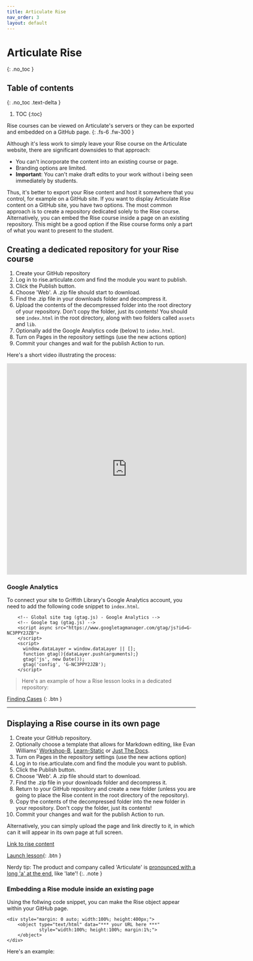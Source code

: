 ```yaml
---
title: Articulate Rise
nav_order: 3
layout: default
---
```


# Articulate Rise
{: .no_toc }

## Table of contents
{: .no_toc .text-delta }

1. TOC
{:toc}

Rise courses can be viewed on Articulate's servers or they can be exported and embedded on a GitHub page.
{: .fs-6 .fw-300 }
<!-- You can style the preceding line using .fs for font size and .fw for font weight -->

Although it's less work to simply leave your Rise course on the Articulate website, there are significant downsides to that approach: 

- You can't incorporate the content into an existing course or page.
- Branding options are limited.
- **Important**: You can't make draft edits to your work without i being seen immediately by students.

Thus, it's better to export your Rise content and host it somewhere that you control, for example on a GitHub site. If you want to display Articulate Rise content on a GitHub site, you have two options. The most common approach is to create a repository dedicated solely to the Rise course. Alternatively, you can embed the Rise course inside a page on an existing repository. This might be a good option if the Rise course forms only a part of what you want to present to the student.

## Creating a dedicated repository for your Rise course

1. Create your GitHub repository
2. Log in to rise.articulate.com and find the module you want to publish.
3. Click the Publish button.
4. Choose 'Web'. A .zip file should start to download.
5. Find the .zip file in your downloads folder and decompress it.
6. Upload the contents of the decompressed folder into the root directory of your repository. Don't copy the folder, just its contents! You should see `index.html` in the root directory, along with two folders called `assets` and `lib`.
7. Optionally add the Google Analytics code (below) to `index.html`.
8. Turn on Pages in the repository settings (use the new actions option)
9. Commit your changes and wait for the publish Action to run.

Here's a short video illustrating the process:

<iframe src="https://player.vimeo.com/video/774945468?h=cd1b35bb2c" width="640" height="564" frameborder="0" allow="autoplay; fullscreen" allowfullscreen></iframe>

### Google Analytics

To connect your site to Griffith Library's Google Analytics account, you need to add the following code snippet to `index.html`.

```
    <!-- Global site tag (gtag.js) - Google Analytics -->
    <!-- Google tag (gtag.js) -->
    <script async src="https://www.googletagmanager.com/gtag/js?id=G-NC3PPY2JZB">
    </script> 
    <script>
      window.dataLayer = window.dataLayer || [];
      function gtag(){dataLayer.push(arguments);}
      gtag('js', new Date());
      gtag('config', 'G-NC3PPY2JZB');
    </script>
```

> Here's an example of how a Rise lesson looks in a dedicated repository:

[Finding Cases](https://github.com/GriffithUniLibrary/finding-cases)
{: .btn }

---

## Displaying a Rise course in its own page

1. Create your GitHub repository.
2. Optionally choose a template that allows for Markdown editing, like Evan Williams' [Workshop-B](https://github.com/evanwill/workshop-template-b), [Learn-Static](https://github.com/learn-static/lesson-template) or [Just The Docs](https://github.com/just-the-docs/just-the-docs).
3. Turn on Pages in the repository settings (use the new actions option)
4. Log in to rise.articulate.com and find the module you want to publish.
5. Click the Publish button.
6. Choose 'Web'. A .zip file should start to download.
7. Find the .zip file in your downloads folder and decompress it.
9. Return to your GitHub repository and create a new folder (unless you are going to place the Rise content in the root directory of the repository).
10. Copy the contents of the decompressed folder into the new folder in your repository. Don't copy the folder, just its contents!
11. Commit your changes and wait for the publish Action to run.



Alternatively, you can simply upload the page and link directly to it, in which can it will appear in its own page at full screen.

[Link to rise content](rise/index.html)

[Launch lesson](rise/index.html){: .btn }

Nerdy tip: The product and company called 'Articulate' is [pronounced with a long 'a' at the end](https://community.articulate.com/discussions/articulate-storyline/articulate-pronunciation), like 'late'!
{:. .note }

### Embedding a Rise module inside an existing page

Using the follwing code snippet, you can make the Rise object appear within your GitHub page.

```
<div style="margin: 0 auto; width:100%; height:400px;">
    <object type="text/html" data="*** your URL here ***"
            style="width:100%; height:100%; margin:1%;">
    </object>
</div>
```

Here's an example:

<div style="margin: 0 auto; width:100%; height:400px;">
    <object type="text/html" data="rise/index.html"
            style="width:100%; height:100%; margin:1%;">
    </object>
</div>